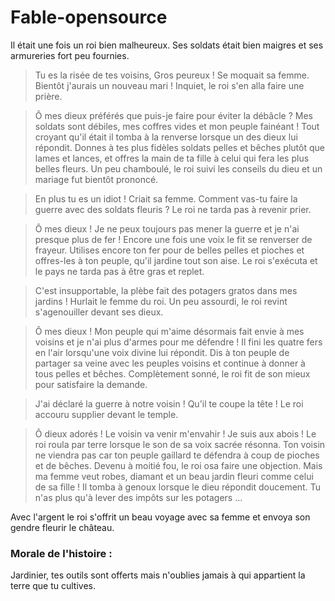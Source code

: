 # Fable-opensource

Il était une fois un roi bien malheureux.
Ses soldats était bien maigres et ses armureries fort peu fournies.

> Tu es la risée de tes voisins, Gros peureux ! Se moquait sa femme. Bientôt j'aurais un nouveau mari !
Inquiet, le roi s'en alla faire une prière.

> Ô mes dieux préférés que puis-je faire pour éviter la débâcle ? Mes soldats sont débiles, mes coffres vides et mon peuple fainéant !
Tout croyant qu'il était il tomba à la renverse lorsque un des dieux lui répondit.
> Donnes à tes plus fidèles soldats pelles et bêches plutôt que lames et lances, et offres la main de ta fille à celui qui fera les plus belles fleurs.
Un peu chamboulé, le roi suivi les conseils du dieu et un mariage fut bientôt prononcé.

> En plus tu es un idiot ! Criait sa femme. Comment vas-tu faire la guerre avec des soldats fleuris ?
Le roi ne tarda pas à revenir prier.

> Ô mes dieux ! Je ne peux toujours pas mener la guerre et je n'ai presque plus de fer !
Encore une fois une voix le fit se renverser de frayeur.
> Utilises encore ton fer pour de belles pelles et pioches et offres-les à ton peuple, qu'il jardine tout son aise.
Le roi s'exécuta et le pays ne tarda pas à être gras et replet.

> C'est insupportable, la plèbe fait des potagers gratos dans mes jardins ! Hurlait le femme du roi.
Un peu assourdi, le roi revint s'agenouiller devant ses dieux.

> Ô mes dieux ! Mon peuple qui m'aime désormais fait envie à mes voisins et je n'ai plus d'armes pour me défendre !
Il fini les quatre fers en l'air lorsqu'une voix divine lui répondit.
> Dis à ton peuple de partager sa veine avec les peuples voisins et continue à donner à tous pelles et bêches.
Complètement sonné, le roi fit de son mieux pour satisfaire la demande.

> J'ai déclaré la guerre à notre voisin ! Qu'il te coupe la tête !
Le roi accouru supplier devant le temple.

> Ô dieux adorés ! Le voisin va venir m'envahir ! Je suis aux abois !
Le roi roula par terre lorsque le son de sa voix sacrée résonna.
> Ton voisin ne viendra pas car ton peuple gaillard te défendra à coup de pioches et de bêches.
Devenu à moitié fou, le roi osa faire une objection.
> Mais ma femme veut robes, diamant et un beau jardin fleuri comme celui de sa fille !
Il tomba à genoux lorsque le dieu répondit doucement.
> Tu n'as plus qu'à lever des impôts sur les potagers ...

Avec l'argent le roi s'offrit un beau voyage avec sa femme et envoya son gendre fleurir le château.

### Morale de l'histoire :
Jardinier, tes outils sont offerts mais n'oublies jamais à qui appartient la terre que tu cultives.
